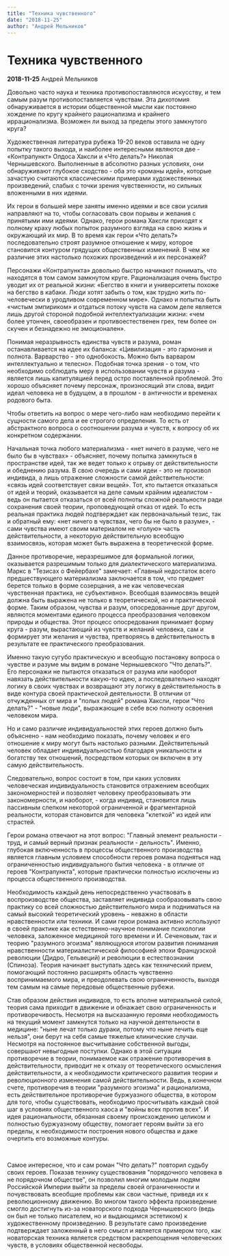 ```yaml
---
title: "Техника чувственного"
date: "2018-11-25"
author: "Андрей Мельников"
---
```


# Техника чувственного

**2018-11-25** Андрей Мельников

Довольно часто наука и техника противопоставляются искусству, и тем самым разум противопоставляется чувствам. Эта дихотомия обнаруживается в истории общественной мысли как постоянно хождение по кругу крайнего рационализма и крайнего иррационализма. Возможен ли выход за пределы этого замкнутого круга?

Художественная литература рубежа 19-20 веков оставила не одну попытку такого выхода, и наиболее интересными являются две - «Контрапункт» Олдоса Хаксли и «Что делать?» Николая Чернышевского. Выполненные в абсолютно разных условиях, они обнаруживают глубокое сходство - оба это «романы идей», которые зачастую считаются классическими примерами художественных произведений, слабых с точки зрения чувственности, но сильных вложенными в них идеями.

Их герои в большей мере заняты именно идеями и все свои усилия направляют на то, чтобы согласовать свои порывы и желания с принятыми ими идеями. Однако, герои романа Хаксли приходят к полному краху любых попыток разумного взгляда на свою жизнь и окружающий их мир. В то время как герои «Что делать?» последовательно строят разумное отношение к миру, которое становится контуром грядущих общественных изменений. В чем же различие этих настолько похожих произведений и их персонажей?

Персонажи «Контрапункта» довольно быстро начинают понимать, что находятся в том самом замкнутом круге. Рационализация очень быстро уводит их от реальной жизни: «Бегство в книги и университеты похоже на бегство в кабаки. Люди хотят забыть о том, как трудно жить по-человечески в уродливом современном мире». Однако и попытка быть «чистым эмпириком» и отдаться потоку чувств на самом деле является лишь другой стороной подобной интеллектуализации жизни: «чем более утончен, своеобразен и противоестественен грех, тем более он скучен и безнадежно не эмоционален».

Понимая неразрывность единства чувств и разума, роман останавливается на идее их баланса: «Цивилизация - это гармония и полнота. Варварство - это однобокость. Можно быть варваром интеллектуально и телесно». Подобная точка зрения - о том, что необходимо соблюдать меру в использовании чувств и разума - является лишь капитуляцией перед остро поставленной проблемой. Это хорошо объясняет почему персонаж, произносящий эти слова, видит идеал человека не в будущем, а в прошлом - в античности и временах родового быта.

Чтобы ответить на вопрос о мере чего-либо нам необходимо перейти к сущности самого дела и ее строгого определения. То есть от абстрактного вопроса о соотношении разума и чувств, к вопросу об их конкретном содержании.

Начальная точка любого материализма - «нет ничего в разуме, чего не было бы в чувствах» - объясняет, почему попытка замкнуться в пространстве идей, так же ведет только к отрыву от действительности и обеднению разума. В свою очередь и сами идеи - это не произвол индивида, а лишь отражение сложности самой действительности: «связь идей соответствует связи вещей». Тот, кто пытается отказаться от идей и теорий, оказывается на деле самым крайним идеалистом - ведь он пытается отказаться от всей полноты сложной реальности ради сохранения своей теории, проповедующей отказ от идей. То есть реальная практика людей подтверждает как первоначальный тезис, так и обратный ему: «нет ничего в чувствах, чего бы не было в разуме», - сами чувства имеют своим материалом не «голую» часть действительности, а некоторую действительную всеобщую взаимосвязь, которая может быть выражена в теоретической форме.

Данное противоречие, неразрешимое для формальной логики, оказывается разрешимым только для диалектического материализма. Маркс в "Тезисах о Фейербахе" замечает: «Главный недостаток всего предшествующего материализма заключается в том, что предмет берется только в форме созерцания, а не как человеческая чувственная практика, не субъективно». Всеобщая взаимосвязь вещей должна быть выражена не только в теоретической, но и практической форме. Таким образом, чувства и разум, опосредованные друг другом, являются моментами единого процесса преобразования человеком природы и общества. Этот процесс опосредования принимает форму круга - разум, вырастающий из чувств и желаний человека, сам и формирует эти желания и чувства, претворяясь в действительность в результате ее практического преобразования.

Именно такую сугубо практическую и всеобщую постановку вопроса о чувстве и разуме мы видим в романе Чернышевского "Что делать?". Его персонажи не пытаются отказаться от разума или наоборот навязать действительности какую-то идею, а последовательно находят логику в своих чувствах и возвращают эту логику в действительность в виде контура своей практической деятельности. В отличии от отчужденных от мира и "полых людей" романа Хаксли, герои "Что делать?" - "новые люди", выражающие в себе всю полноту освоения человеком мира.

Но и само различие индивидуальностей этих героев должно быть объяснено - нам необходимо показать, почему человек и его отношение к миру могут быть настолько разными. Действительный человек обладает индивидуальностью благодаря уникальности и богатству тех отношений, посредством которых он включен в эту самую действительность.

Следовательно, вопрос состоит в том, при каких условиях человеческая индивидуальность становится отражением всеобщих закономерностей и позволяет человеку преобразовывать эти закономерности, и наоборот, - когда индивид, становится лишь пассивным слепком некоторой ограниченной и фрагментарной реальности, которая становится для человека "клеткой" из идей или страстей.

Герои романа отвечают на этот вопрос: "Главный элемент реальности - труд, и самый верный признак реальности - дельность". Именно, глубокая включенность в процессы общественного производства является главным условием способности героев романа подняться над ограниченностью индивидуального бытия человека - в отличие от героев "Контрапункта", которые практически полностью исключены из процесса общественного производства.

Необходимость каждый день непосредственно участвовать в воспроизводстве общества, заставляет индивида сообразовывать свою практику со всей сложностью действительного мира и подниматься на самый высокий теоретический уровень - неважно в области нравственности или техники. И сами герои романа активно используют в своей практике как естественно-научное понимание психологии человека, заложенное медициной того времени и И. Сеченовым, так и теорию "разумного эгоизма" являющуюся итогом развития понимания нравственности материалистической философией эпохи Французской революции (Дидро, Гельвеций) и революции в естествознании (Спиноза). Теория начинает выступать здесь как технический прием, помогающий постоянно расширять область чувственно воспринимаемого мира, и преодолевать свою ограниченность, выходя тем самым на самые передовые общественные рубежи.

Став образом действия индивидов, то есть вполне материальной силой, теория сама приходит в движение и обнажает свою ограниченность и противоречивость. Несмотря на высказанную героями необходимость на текущий момент замкнутся только на научной деятельности в медицине: "ныне лечат только дураки, потому что ныне лечить еще нельзя", они берут на себя самые тяжелые клинические случаи. Несмотря на постоянное высчитывание собственной выгоды, совершают невыгодные поступки. Однако в этой ситуации противоречие в теории, понимаемое как отражение противоречия в действительности, приводит не к отказу от теоретического осмысления действительности, а к необходимости критического развития теории и революционного изменения самой действительности. Ведь, в конечном счете, противоречия в теории "разумного эгоизма" и рационализма, есть действительное противоречие буржуазного общества, в котором для того, чтобы существовать, необходимо просчитывать каждый свой шаг в условиях общественного хаоса и "войны всех против всех". И идея рациональности, обязанная своему происхождению целиком и полностью буржуазному обществу, помогает героям выйти за его пределы, к необходимости построения нового общества и даже очертить его возможные контуры.

 

Самое интересное, что и сам роман "Что делать?" повторил судьбу своих героев. Показав технику существования "порядочного человека в не порядочном обществе", он позволил многим молодым людям Российской Империи выйти за пределы своей ограниченности и почувствовать всеобщие проблемы как свои частные, приведя их к революционному движению. Во многом такого эффекта произведение смогло достигнуть из-за новаторского подхода Чернышевского (ведь он был не только писателем, но и выдающимся эстетиком) к художественному произведению. В результате само произведение подтверждает заложенный в него смысл и является примером того, как новаторская техника является средством раскрепощения человеческих чувств, в условиях общественной несвободы.